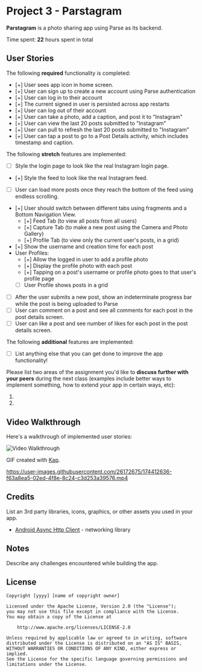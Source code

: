 # Project 3 - Parstagram

**Parstagram** is a photo sharing app using Parse as its backend.

Time spent: **22** hours spent in total

## User Stories

The following **required** functionality is completed:

- [+] User sees app icon in home screen.
- [+] User can sign up to create a new account using Parse authentication
- [+] User can log in to their account
- [+] The current signed in user is persisted across app restarts
- [+] User can log out of their account
- [+] User can take a photo, add a caption, and post it to "Instagram"
- [+] User can view the last 20 posts submitted to "Instagram"
- [+] User can pull to refresh the last 20 posts submitted to "Instagram"
- [+] User can tap a post to go to a Post Details activity, which includes timestamp and caption.

The following **stretch** features are implemented:

- [ ] Style the login page to look like the real Instagram login page.
- [+] Style the feed to look like the real Instagram feed.
- [ ] User can load more posts once they reach the bottom of the feed using endless scrolling.
- [+] User should switch between different tabs using fragments and a Bottom Navigation View.
  - [+] Feed Tab (to view all posts from all users)
  - [+] Capture Tab (to make a new post using the Camera and Photo Gallery)
  - [+] Profile Tab (to view only the current user's posts, in a grid)
- [+] Show the username and creation time for each post
- User Profiles:
  - [+] Allow the logged in user to add a profile photo
  - [+] Display the profile photo with each post
  - [+] Tapping on a post's username or profile photo goes to that user's profile page
  - [ ] User Profile shows posts in a grid
- [ ] After the user submits a new post, show an indeterminate progress bar while the post is being uploaded to Parse
- [ ] User can comment on a post and see all comments for each post in the post details screen.
- [ ] User can like a post and see number of likes for each post in the post details screen.

The following **additional** features are implemented:

- [ ] List anything else that you can get done to improve the app functionality!

Please list two areas of the assignment you'd like to **discuss further with your peers** during the next class (examples include better ways to implement something, how to extend your app in certain ways, etc):

1.
2.

## Video Walkthrough

Here's a walkthrough of implemented user stories:

<img src='http://i.imgur.com/link/to/your/gif/file.gif' title='Video Walkthrough' width='' alt='Video Walkthrough' />

GIF created with [Kap](https://getkap.co/).


https://user-images.githubusercontent.com/26172675/174412636-f63a8ea5-02ed-4f8e-8c24-c3d253a39576.mp4


## Credits

List an 3rd party libraries, icons, graphics, or other assets you used in your app.

- [Android Async Http Client](http://loopj.com/android-async-http/) - networking library


## Notes

Describe any challenges encountered while building the app.

## License

    Copyright [yyyy] [name of copyright owner]

    Licensed under the Apache License, Version 2.0 (the "License");
    you may not use this file except in compliance with the License.
    You may obtain a copy of the License at

        http://www.apache.org/licenses/LICENSE-2.0

    Unless required by applicable law or agreed to in writing, software
    distributed under the License is distributed on an "AS IS" BASIS,
    WITHOUT WARRANTIES OR CONDITIONS OF ANY KIND, either express or implied.
    See the License for the specific language governing permissions and
    limitations under the License.
